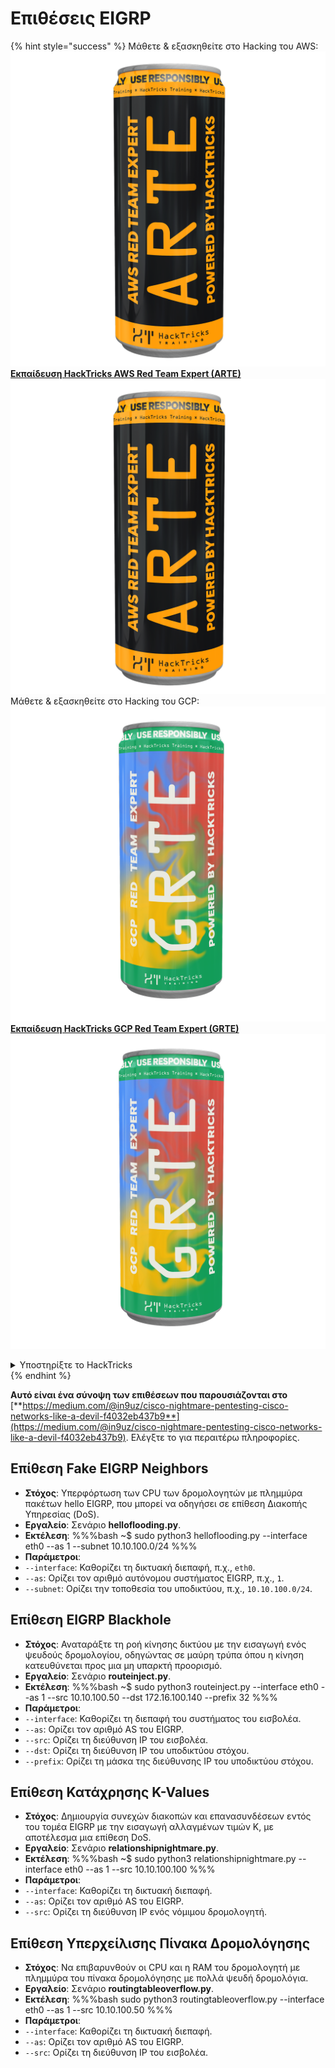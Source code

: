 # Επιθέσεις EIGRP

{% hint style="success" %}
Μάθετε & εξασκηθείτε στο Hacking του AWS:<img src="/.gitbook/assets/arte.png" alt="" data-size="line">[**Εκπαίδευση HackTricks AWS Red Team Expert (ARTE)**](https://training.hacktricks.xyz/courses/arte)<img src="/.gitbook/assets/arte.png" alt="" data-size="line">\
Μάθετε & εξασκηθείτε στο Hacking του GCP: <img src="/.gitbook/assets/grte.png" alt="" data-size="line">[**Εκπαίδευση HackTricks GCP Red Team Expert (GRTE)**<img src="/.gitbook/assets/grte.png" alt="" data-size="line">](https://training.hacktricks.xyz/courses/grte)

<details>

<summary>Υποστηρίξτε το HackTricks</summary>

* Ελέγξτε τα [**σχέδια συνδρομής**](https://github.com/sponsors/carlospolop)!
* **Εγγραφείτε** 💬 [**στην ομάδα Discord**](https://discord.gg/hRep4RUj7f) ή στην [**ομάδα telegram**](https://t.me/peass) ή **ακολουθήστε** μας στο **Twitter** 🐦 [**@hacktricks\_live**](https://twitter.com/hacktricks\_live)**.**
* **Μοιραστείτε κόλπα χάκερ κάνοντας υποβολή PRs** στα αποθετήρια του [**HackTricks**](https://github.com/carlospolop/hacktricks) και του [**HackTricks Cloud**](https://github.com/carlospolop/hacktricks-cloud).

</details>
{% endhint %}

**Αυτό είναι ένα σύνοψη των επιθέσεων που παρουσιάζονται στο** [**https://medium.com/@in9uz/cisco-nightmare-pentesting-cisco-networks-like-a-devil-f4032eb437b9**](https://medium.com/@in9uz/cisco-nightmare-pentesting-cisco-networks-like-a-devil-f4032eb437b9). Ελέγξτε το για περαιτέρω πληροφορίες.

## **Επίθεση Fake EIGRP Neighbors**

- **Στόχος**: Υπερφόρτωση των CPU των δρομολογητών με πλημμύρα πακέτων hello EIGRP, που μπορεί να οδηγήσει σε επίθεση Διακοπής Υπηρεσίας (DoS).
- **Εργαλείο**: Σενάριο **helloflooding.py**.
- **Εκτέλεση**:
%%%bash
~$ sudo python3 helloflooding.py --interface eth0 --as 1 --subnet 10.10.100.0/24
%%%
- **Παράμετροι**:
- `--interface`: Καθορίζει τη δικτυακή διεπαφή, π.χ., `eth0`.
- `--as`: Ορίζει τον αριθμό αυτόνομου συστήματος EIGRP, π.χ., `1`.
- `--subnet`: Ορίζει την τοποθεσία του υποδικτύου, π.χ., `10.10.100.0/24`.

## **Επίθεση EIGRP Blackhole**

- **Στόχος**: Αναταράξτε τη ροή κίνησης δικτύου με την εισαγωγή ενός ψευδούς δρομολογίου, οδηγώντας σε μαύρη τρύπα όπου η κίνηση κατευθύνεται προς μια μη υπαρκτή προορισμό.
- **Εργαλείο**: Σενάριο **routeinject.py**.
- **Εκτέλεση**:
%%%bash
~$ sudo python3 routeinject.py --interface eth0 --as 1 --src 10.10.100.50 --dst 172.16.100.140 --prefix 32
%%%
- **Παράμετροι**:
- `--interface`: Καθορίζει τη διεπαφή του συστήματος του εισβολέα.
- `--as`: Ορίζει τον αριθμό AS του EIGRP.
- `--src`: Ορίζει τη διεύθυνση IP του εισβολέα.
- `--dst`: Ορίζει τη διεύθυνση IP του υποδικτύου στόχου.
- `--prefix`: Ορίζει τη μάσκα της διεύθυνσης IP του υποδικτύου στόχου.

## **Επίθεση Κατάχρησης K-Values**

- **Στόχος**: Δημιουργία συνεχών διακοπών και επανασυνδέσεων εντός του τομέα EIGRP με την εισαγωγή αλλαγμένων τιμών K, με αποτέλεσμα μια επίθεση DoS.
- **Εργαλείο**: Σενάριο **relationshipnightmare.py**.
- **Εκτέλεση**:
%%%bash
~$ sudo python3 relationshipnightmare.py --interface eth0 --as 1 --src 10.10.100.100
%%%
- **Παράμετροι**:
- `--interface`: Καθορίζει τη δικτυακή διεπαφή.
- `--as`: Ορίζει τον αριθμό AS του EIGRP.
- `--src`: Ορίζει τη διεύθυνση IP ενός νόμιμου δρομολογητή.

## **Επίθεση Υπερχείλισης Πίνακα Δρομολόγησης**

- **Στόχος**: Να επιβαρυνθούν οι CPU και η RAM του δρομολογητή με πλημμύρα του πίνακα δρομολόγησης με πολλά ψευδή δρομολόγια.
- **Εργαλείο**: Σενάριο **routingtableoverflow.py**.
- **Εκτέλεση**:
%%%bash
sudo python3 routingtableoverflow.py --interface eth0 --as 1 --src 10.10.100.50
%%%
- **Παράμετροι**:
- `--interface`: Καθορίζει τη δικτυακή διεπαφή.
- `--as`: Ορίζει τον αριθμό AS του EIGRP.
- `--src`: Ορίζει τη διεύθυνση IP του εισβολέα.
